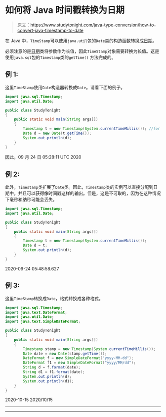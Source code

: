 # 如何将 Java 时间戳转换为日期

> 原文：<https://www.studytonight.com/java-type-conversion/how-to-convert-java-timestamp-to-date>

在 Java 中，`TimeStamp`可以使用`java.util`包的`Date`类的构造函数转换成[日期](https://www.studytonight.com/java-8/java-8-date-and-time-api)。

必须注意的是[日期](https://www.studytonight.com/java-8/java-8-date-and-time-api)类将参数作为长值，因此`TimeStamp`对象需要转换为长值。这是使用`java.sql`包的`Timestamp`类的`getTime()` 方法完成的。

## 例 1:

这里`TimeStamp`使用`Date`构造器转换成`Date`。请看下面的例子。

```java
import java.sql.Timestamp;    
import java.util.Date;  

public class StudyTonight
{    
	public static void main(String args[])
	{    
		Timestamp t = new Timestamp(System.currentTimeMillis()); //for current time in milliseconds 
		Date d = new Date(t.getTime());  
		System.out.println(d);                      
	}    
}
```

因此，09 月 24 日 05:28:11 UTC 2020

## 例 2:

此外，`Timestamp`类扩展了`Date`类。因此，`Timestamp`类的实例可以直接分配到日期中，并且可以获得像时间戳这样的输出。但是，这是不可取的，因为在这种情况下毫秒和纳秒可能会丢失。

```java
import java.sql.Timestamp;    
import java.util.Date;  

public class StudyTonight
{    
	public static void main(String args[])
	{    
		Timestamp t = new Timestamp(System.currentTimeMillis());  
		Date d = t;  
		System.out.println(d);                       
	}    
}
```

2020-09-24 05:48:58.627

## 例 3:

这里`TimeStamp`转换成`Date`，格式转换成各种格式。

```java
import java.sql.Timestamp; 
import java.text.DateFormat;
import java.util.Date; 
import java.text.SimpleDateFormat;

public class StudyTonight
{    
	public static void main(String args[])
	{    
		Timestamp stamp = new Timestamp(System.currentTimeMillis());
		Date date = new Date(stamp.getTime());
		DateFormat f = new SimpleDateFormat("yyyy-MM-dd");
		DateFormat f1 = new SimpleDateFormat("yyyy/MM/dd");
		String d = f.format(date);
		String d1 = f1.format(date);
		System.out.println(d);
		System.out.println(d1);
	}    
} 
```

2020-10-15
2020/10/15

* * *

* * *